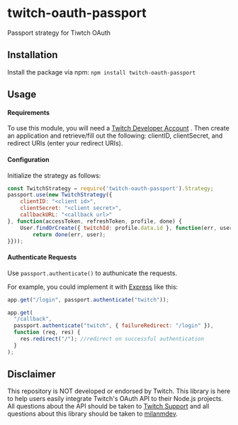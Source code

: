 # twitch-oauth-passport

Passport strategy for Tiwtch OAuth

## Installation

Install the package via npm: `npm install twitch-oauth-passport`

## Usage

#### Requirements

To use this module, you will need a [Twitch Developer Account](https://dev.twitch.tv) . Then create an application and retrieve/fill out the following: clientID, clientSecret, and redirect URIs (enter your redirect URIs).

#### Configuration

Initialize the strategy as follows:

```js
const TwitchStrategy = require('twitch-oauth-passport').Strategy;
passport.use(new TwitchStrategy({
    clientID: "<client id>",
    clientSecret: "<client secret>",
    callbackURL: "<callback url>"
}, function(accessToken, refreshToken, profile, done) {
    User.findOrCreate({ twitchId: profile.data.id }, function(err, user) {
        return done(err, user);
}}));
```

#### Authenticate Requests

Use `passport.authenticate()` to authunicate the requests.

For example, you could implement it with [Express](http://expressjs.com/) like this:

```js
app.get("/login", passport.authenticate("twitch"));

app.get(
  "/callback",
  passport.authenticate("twitch", { failureRedirect: "/login" }),
  function (req, res) {
    res.redirect("/"); //redirect on successful authentication
  }
);
```

## Disclaimer

This repository is NOT developed or endorsed by Twitch. This library is here to help users easily integrate Twitch's OAuth API to their Node.js projects. All questions about the API should be taken to [Twitch Support](https://help.twitch.tv/s/?language=en_US) and all questions about this library should be taken to [milanmdev](mailto:milanmdev@gmail.com).
